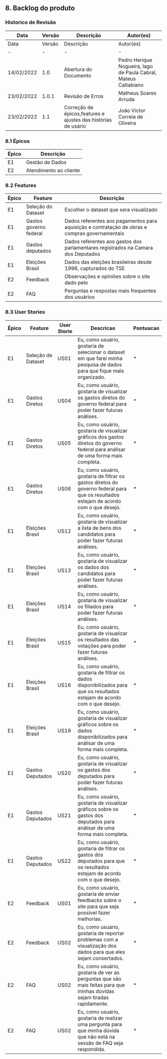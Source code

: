 ## 8. Backlog do produto

### Historico de Revisão

| Data       | Versão | Descrição                                                     | Autor(es)                                                       |
| ---------- | ------ | ------------------------------------------------------------- | --------------------------------------------------------------- |
| Data       | Versão | Descrição                                                     | Autor(es)                                                       |
| -          | -      | -                                                             | -                                                               |
| 14/02/2022 | 1.0    | Abertura do Documento                                         | Pedro Herique Nogueira, Iago de Paula Cabral, Mateus Caltabiano |
| 23/02/2022 | 1.0.1  | Revisão de Erros                                              | Matheus Soares Arruda                                           |
| 23/02/2022 | 1.1    | Correção de épicos,features e ajustes das histórias de usário | João Victor Correia de Oliveira                                 |

### 8.1 Épicos

| Épico | Descrição              |
| ----- | ---------------------- |
| E1    | Gestão de Dados        |
| E2    | Atendimento ao cliente |

### 8.2 Features

| Épico | Feature                | Descrição                                                                                      |
| ----- | ---------------------- | ---------------------------------------------------------------------------------------------- |
| E1    | Seleção do Dataset     | Escolher o dataset que sera visualizado                                                        |
| E1    | Gastos governo federal | Dados referentes aos pagamentos para aquisição e contratação de obras e compras governamentais |
| E1    | Gastos deputados       | Dados referentes aos gastos dos parlamentares registrados na Camara dos Deputados              |
| E1    | Eleições Brasil        | Dados das eleições brasileiras desde 1996, capturados do TSE                                   |
| E2    | Feedback               | Observações e opiniões sobre o site dado pelo                                                  |
| E2    | FAQ                    | Perguntas e respostas mais frequentes dos usuários                                             |

### 8.3 User Stories

| Épico | Feature            | User Storie | Descricao                                                                                                                             | Pontuacao |
| ----- | ------------------ | ----------- | ------------------------------------------------------------------------------------------------------------------------------------- | --------- |
| E1    | Seleção de Dataset | US01        | Eu, como usuário, gostaria de selecionar o dataset em que farei minha pesquisa de dados para que fique mais organizado.               | \*        |
| E1    | Gastos Diretos     | US04        | Eu, como usuário, gostaria de visualizar os gastos diretos do governo federal para poder fazer futuras análises.                      | \*        |
| E1    | Gastos Diretos     | US05        | Eu, como usuário, gostaria de visualizar gráficos dos gastos diretos do governo federal para análisar de uma forma mais completa.     | \*        |
| E1    | Gastos Diretos     | US06        | Eu, como usuário, gostaria de filtrar os gastos diretos do governo federal para que os resultados estejam de acordo com o que desejo. | \*        |
| E1    | Eleições Brasil    | US12        | Eu, como usuário, gostaria de visualizar a lista de bens dos candidatos para poder fazer futuras análises.                            | \*        |
| E1    | Eleições Brasil    | US13        | Eu, como usuário, gostaria de visualizar os dados dos candidatos para poder fazer futuras análises.                                   | \*        |
| E1    | Eleições Brasil    | US14        | Eu, como usuário, gostaria de visualizar os filiados para poder fazer futuras análises.                                               | \*        |
| E1    | Eleições Brasil    | US15        | Eu, como usuário, gostaria de visualizar os resultados das votações para poder fazer futuras análises.                                | \*        |
| E1    | Eleições Brasil    | US16        | Eu, como usuário, gostaria de filtrar os dados disponibilizados para que os resultados estejam de acordo com o que desejo.            | \*        |
| E1    | Eleições Brasil    | US19        | Eu, como usuário, gostaria de visualizar gráficos sobre os dados disponibilizados para análisar de uma forma mais completa.           | \*        |
| E1    | Gastos Deputados   | US20        | Eu, como usuário, gostaria de visualizar os gastos dos deputados para poder fazer futuras análises.                                   | \*        |
| E1    | Gastos Deputados   | US21        | Eu, como usuário, gostaria de visualizar gráficos sobre os gastos dos deputados para análisar de uma forma mais completa.             | \*        |
| E1    | Gastos Deputados   | US22        | Eu, como usuário, gostaria de filtrar os gastos dos deputados para que os resultados estejam de acordo com o que desejo.              | \*        |
| E2    | Feedback           | US01        | Eu, como usuário, gostaria de enviar feedbacks sobre o site para que seja possível fazer melhorias.                                   | \*        |
| E2    | Feedback           | US02        | Eu, como usuário, gostaria de reportar problemas com a visualização dos dados para que eles sejam consertados.                        | \*        |
| E2    | FAQ                | US02        | Eu, como usuário, gostaria de ver as perguntas que são mais feitas para que minhas dúvidas sejam tiradas rapidamente.                 | \*        |
| E2    | FAQ                | US02        | Eu, como usuário, gostaria de realizar uma pergunta para que minha dúvida que não está na sessão de FAQ seja respondida.              | \*        |
